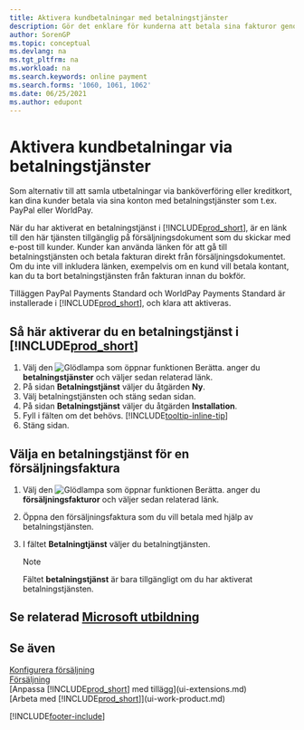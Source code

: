 ```yaml
---
title: Aktivera kundbetalningar med betalningstjänster
description: Gör det enklare för kunderna att betala sina fakturor genom att aktivera kundutbetalningar via betalningstjänster.
author: SorenGP
ms.topic: conceptual
ms.devlang: na
ms.tgt_pltfrm: na
ms.workload: na
ms.search.keywords: online payment
ms.search.forms: '1060, 1061, 1062'
ms.date: 06/25/2021
ms.author: edupont
---
```

# <a name="enable-customer-payments-through-payment-services"></a><a name="enable-customer-payments-through-payment-services"></a>Aktivera kundbetalningar via betalningstjänster

Som alternativ till att samla utbetalningar via banköverföring eller kreditkort, kan dina kunder betala via sina konton med betalningstjänster som t.ex. PayPal eller WorldPay.  

När du har aktiverat en betalningstjänst i [!INCLUDE[prod_short](includes/prod_short.md)], är en länk till den här tjänsten tillgänglig på försäljningsdokument som du skickar med e-post till kunder. Kunder kan använda länken för att gå till betalningstjänsten och betala fakturan direkt från försäljningsdokumentet. Om du inte vill inkludera länken, exempelvis om en kund vill betala kontant, kan du ta bort betalningstjänsten från fakturan innan du bokför.  

Tilläggen PayPal Payments Standard och WorldPay Payments Standard är installerade i [!INCLUDE[prod_short](includes/prod_short.md)], och klara att aktiveras.  

## <a name="to-enable-a-payment-service-in-"></a><a name="to-enable-a-payment-service-in-"></a>Så här aktiverar du en betalningstjänst i [!INCLUDE[prod_short](includes/prod_short.md)]

1. Välj den ![Glödlampa som öppnar funktionen Berätta.](media/ui-search/search_small.png "Berätta för mig vad du vill göra") anger du **betalningstjänster** och väljer sedan relaterad länk.  
2. På sidan **Betalningstjänst** väljer du åtgärden **Ny**.  
3. Välj betalningstjänsten och stäng sedan sidan.  
4. På sidan **Betalningstjänst** väljer du åtgärden **Installation**.  
5. Fyll i fälten om det behövs. [!INCLUDE[tooltip-inline-tip](includes/tooltip-inline-tip_md.md)]  
6. Stäng sidan.  

## <a name="to-select-a-payment-service-on-a-sales-invoice"></a><a name="to-select-a-payment-service-on-a-sales-invoice"></a>Välja en betalningstjänst för en försäljningsfaktura

1. Välj den ![Glödlampa som öppnar funktionen Berätta.](media/ui-search/search_small.png "Berätta för mig vad du vill göra") anger du **försäljningsfakturor** och väljer sedan relaterad länk.  
2. Öppna den försäljningsfaktura som du vill betala med hjälp av betalningstjänsten.  
3. I fältet **Betalningtjänst** väljer du betalningtjänsten.  

    > [!NOTE]  
    > Fältet **betalningstjänst** är bara tillgängligt om du har aktiverat betalningstjänsten.  

## <a name="see-related-microsoft-training"></a><a name="see-related-microsoft-training"></a>Se relaterad [Microsoft utbildning](/training/modules/cash-management-dynamics-365-business-central/)

## <a name="see-also"></a><a name="see-also"></a>Se även

[Konfigurera försäljning](sales-setup-sales.md)  
[Försäljning](sales-manage-sales.md)  
[Anpassa [!INCLUDE[prod_short](includes/prod_short.md)] med tillägg](ui-extensions.md)  
[Arbeta med [!INCLUDE[prod_short](includes/prod_short.md)]](ui-work-product.md)  


[!INCLUDE[footer-include](includes/footer-banner.md)]
